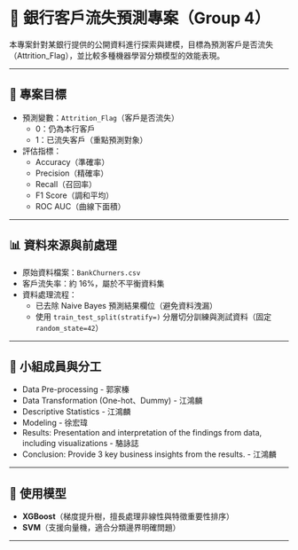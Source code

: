 # 🏦 銀行客戶流失預測專案（Group 4）

本專案針對某銀行提供的公開資料進行探索與建模，目標為預測客戶是否流失（Attrition_Flag），並比較多種機器學習分類模型的效能表現。

---

## 🎯 專案目標

- 預測變數：`Attrition_Flag`（客戶是否流失）
  - 0：仍為本行客戶
  - 1：已流失客戶（重點預測對象）
- 評估指標：
  - Accuracy（準確率）
  - Precision（精確率）
  - Recall（召回率）
  - F1 Score（調和平均）
  - ROC AUC（曲線下面積）

---

## 📊 資料來源與前處理

- 原始資料檔案：`BankChurners.csv`
- 客戶流失率：約 16%，屬於不平衡資料集
- 資料處理流程：
  - 已去除 Naive Bayes 預測結果欄位（避免資料洩漏）
  - 使用 `train_test_split(stratify=)` 分層切分訓練與測試資料（固定 `random_state=42`）

---

## 👥 小組成員與分工

- Data Pre-processing - 郭家榛
- Data Transformation (One-hot、Dummy) - 江鴻麟
- Descriptive Statistics - 江鴻麟
- Modeling - 徐宏瑋
- Results: Presentation and interpretation of the findings from data, including visualizations - 駱詠誌
- Conclusion: Provide 3 key business insights from the results. - 江鴻麟

---

## 🧠 使用模型

- **XGBoost**（梯度提升樹，擅長處理非線性與特徵重要性排序）
- **SVM**（支援向量機，適合分類邊界明確問題）

---


